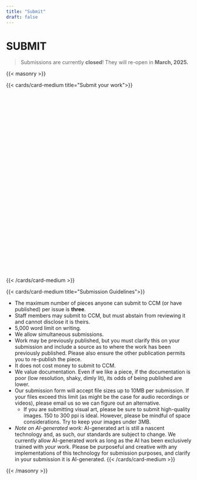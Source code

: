 ```yaml
---
title: "Submit"
draft: false
---
```


# SUBMIT
> Submissions are currently **closed**! They will re-open in **March, 2025.** 

{{< masonry >}}

{{< cards/card-medium title="Submit your work">}}
<iframe data-tally-src="https://tally.so/embed/wa4beq?alignLeft=1&hideTitle=0" loading="lazy" width="100%" height="500" frameborder="0" marginheight="0" marginwidth="0" title=" CCM Issue 08 Submission Form"></iframe>
<script>var d=document,w="https://tally.so/widgets/embed.js",v=function(){"undefined"!=typeof Tally?Tally.loadEmbeds():d.querySelectorAll("iframe[data-tally-src]:not([src])").forEach((function(e){e.src=e.dataset.tallySrc}))};if("undefined"!=typeof Tally)v();else if(d.querySelector('script[src="'+w+'"]')==null){var s=d.createElement("script");s.src=w,s.onload=v,s.onerror=v,d.body.appendChild(s);}</script>
{{< /cards/card-medium >}}

{{< cards/card-medium title="Submission Guidelines">}}
*   The maximum number of pieces anyone can submit to CCM (or have published) per issue is **three**.
*   Staff members may submit to CCM, but must abstain from reviewing it and cannot disclose it is theirs.
*   5,000 word limit on writing.
*   We allow simultaneous submissions.
*   Work may be previously published, but you must clarify this on your submission and include a source as to where the work has been previously published. Please also ensure the other publication permits you to re-publish the piece.
*   It does not cost money to submit to CCM.
*   We value documentation. Even if we like a piece, if the documentation is poor (low resolution, shaky, dimly lit), its odds of being published are lower.
*   Our submission form will accept file sizes up to 10MB per submission. If your files exceed this limit (as might be the case for audio recordings or videos), please email us so we can figure out an alternative.
    *   If you are submitting visual art, please be sure to submit high-quality images. 150 to 300 ppi is ideal. However, please be mindful of space considerations. Try to keep your images under 3MB.
*   _Note on AI-generated work:_ AI-generated art is still a nascent technology and, as such, our standards are subject to change. We currently allow AI-generated work as long as the AI has been exclusively trained with _your_ work. Please be purposeful and creative with any implementations of this technology for submission purposes, and clarify in your submission it is AI-generated.
{{< /cards/card-medium >}}

{{< /masonry >}}
